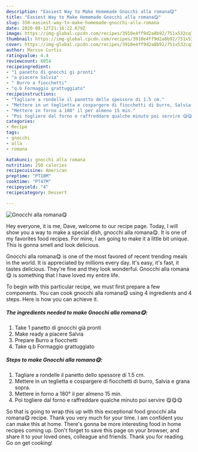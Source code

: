 ```yaml
---
description: "Easiest Way to Make Homemade Gnocchi alla romana😋"
title: "Easiest Way to Make Homemade Gnocchi alla romana😋"
slug: 350-easiest-way-to-make-homemade-gnocchi-alla-romana
date: 2020-08-12T21:16:22.679Z
image: https://img-global.cpcdn.com/recipes/3910e4ff9d2a8b92/751x532cq70/gnocchi-alla-romana😋-recipe-main-photo.jpg
thumbnail: https://img-global.cpcdn.com/recipes/3910e4ff9d2a8b92/751x532cq70/gnocchi-alla-romana😋-recipe-main-photo.jpg
cover: https://img-global.cpcdn.com/recipes/3910e4ff9d2a8b92/751x532cq70/gnocchi-alla-romana😋-recipe-main-photo.jpg
author: Marcus Curtis
ratingvalue: 4.4
reviewcount: 8054
recipeingredient:
- "1 panetto di gnocchi gi pronti"
- "a piacere Salvia"
- " Burro a fiocchetti"
- "q.b Formaggio grattuggiato"
recipeinstructions:
- "Tagliare a rondelle il panetto dello spessore di 1.5 cm."
- "Mettere in un teglietta e cospargere di fiocchetti di burro, Salvia e grana sopra."
- "Mettere in forno a 180° il per almeno 15 min."
- "Poi togliere dal forno e raffreddare qualche minuto poi servire 😋😋😋"
categories:
- Recipe
tags:
- gnocchi
- alla
- romana

katakunci: gnocchi alla romana 
nutrition: 250 calories
recipecuisine: American
preptime: "PT10M"
cooktime: "PT47M"
recipeyield: "4"
recipecategory: Dessert

---
```



![Gnocchi alla romana😋](https://img-global.cpcdn.com/recipes/3910e4ff9d2a8b92/751x532cq70/gnocchi-alla-romana😋-recipe-main-photo.jpg)

Hey everyone, it is me, Dave, welcome to our recipe page. Today, I will show you a way to make a special dish, gnocchi alla romana😋. It is one of my favorites food recipes. For mine, I am going to make it a little bit unique. This is gonna smell and look delicious.

Gnocchi alla romana😋 is one of the most favored of recent trending meals in the world. It is appreciated by millions every day. It's easy, it's fast, it tastes delicious. They're fine and they look wonderful. Gnocchi alla romana😋 is something that I have loved my entire life.




To begin with this particular recipe, we must first prepare a few components. You can cook gnocchi alla romana😋 using 4 ingredients and 4 steps. Here is how you can achieve it.

<!--inarticleads1-->

##### The ingredients needed to make Gnocchi alla romana😋:

1. Take 1 panetto di gnocchi già pronti
1. Make ready a piacere Salvia
1. Prepare  Burro a fiocchetti
1. Take q.b Formaggio grattuggiato




<!--inarticleads2-->

##### Steps to make Gnocchi alla romana😋:

1. Tagliare a rondelle il panetto dello spessore di 1.5 cm.
1. Mettere in un teglietta e cospargere di fiocchetti di burro, Salvia e grana sopra.
1. Mettere in forno a 180° il per almeno 15 min.
1. Poi togliere dal forno e raffreddare qualche minuto poi servire 😋😋😋




So that is going to wrap this up with this exceptional food gnocchi alla romana😋 recipe. Thank you very much for your time. I am confident you can make this at home. There's gonna be more interesting food in home recipes coming up. Don't forget to save this page on your browser, and share it to your loved ones, colleague and friends. Thank you for reading. Go on get cooking!

